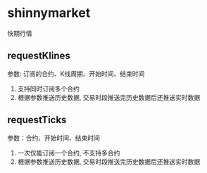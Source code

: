 # shinnymarket
快期行情

## requestKlines
参数: 订阅的合约、K线周期、开始时间、结束时间

1. 支持同时订阅多个合约
2. 根据参数推送历史数据, 交易时段推送完历史数据后还推送实时数据

## requestTicks
参数：合约、开始时间、结束时间

1. 一次仅能订阅一个合约, 不支持多合约
2. 根据参数推送历史数据, 交易时段推送完历史数据后还推送实时数据